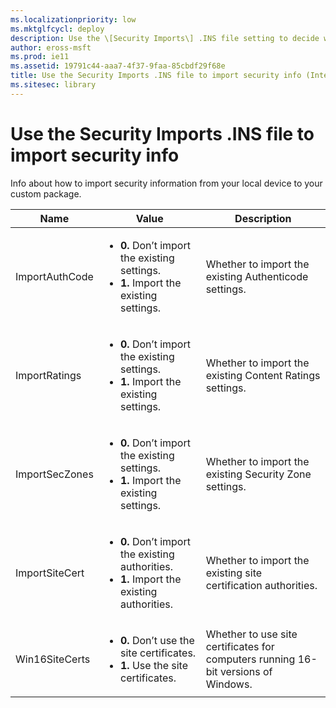 ```yaml
---
ms.localizationpriority: low
ms.mktglfcycl: deploy
description: Use the \[Security Imports\] .INS file setting to decide whether to import security info to your custom package.
author: eross-msft
ms.prod: ie11
ms.assetid: 19791c44-aaa7-4f37-9faa-85cbdf29f68e
title: Use the Security Imports .INS file to import security info (Internet Explorer Administration Kit 11 for IT Pros)
ms.sitesec: library
---
```



# Use the Security Imports .INS file to import security info
Info about how to import security information from your local device to your custom package.

|Name |Value |Description |
|-----|------|------------|
|ImportAuthCode |<ul><li>**0.** Don’t import the existing settings.</li><li>**1.** Import the existing settings.</li></ul> |Whether to import the existing Authenticode settings. |
|ImportRatings |<ul><li>**0.** Don’t import the existing settings.</li><li>**1.** Import the existing settings.</li></ul> |Whether to import the existing Content Ratings settings. |
|ImportSecZones |<ul><li>**0.** Don’t import the existing settings.</li><li>**1.** Import the existing settings.</li></ul> |Whether to import the existing Security Zone settings. |
|ImportSiteCert |<ul><li>**0.** Don’t import the existing authorities.</li><li>**1.** Import the existing authorities.</li></ul> |Whether to import the existing site certification authorities. |
|Win16SiteCerts |<ul><li>**0.** Don’t use the site certificates.</li><li>**1.** Use the site certificates.</li></ul> |Whether to use site certificates for computers running 16-bit versions of Windows. |

